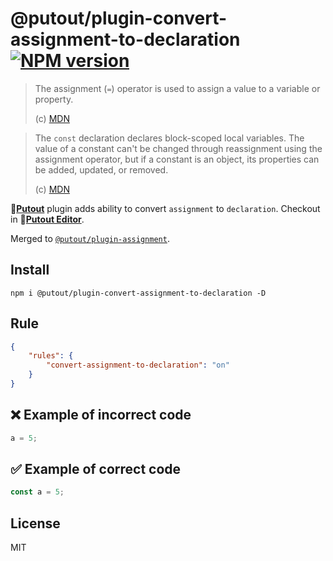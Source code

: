 # @putout/plugin-convert-assignment-to-declaration [![NPM version][NPMIMGURL]][NPMURL]

[NPMIMGURL]: https://img.shields.io/npm/v/@putout/plugin-convert-assignment-to-declaration.svg?style=flat&longCache=true
[NPMURL]: https://npmjs.org/package/@putout/plugin-convert-assignment-to-declaration "npm"

> The assignment (`=`) operator is used to assign a value to a variable or property.
>
> (c) [MDN](https://developer.mozilla.org/en-US/docs/Web/JavaScript/Reference/Operators/Assignment)

> The `const` declaration declares block-scoped local variables. The value of a constant can't be changed through reassignment using the assignment operator, but if a constant is an object, its properties can be added, updated, or removed.
>
> (c) [MDN](https://developer.mozilla.org/en-US/docs/Web/JavaScript/Reference/Statements/const)

🐊[**Putout**](https://github.com/coderaiser/putout) plugin adds ability to convert `assignment` to `declaration`.
Checkout in 🐊[**Putout Editor**](https://putout.cloudcmd.io/#/gist/857e6bdc83dc2ee947b2945f6600d417/34d1c3852d85225da7eabdf9b91c138b7533c60b).

Merged to [`@putout/plugin-assignment`](https://www.npmjs.com/package/@putout/plugin-assignment).

## Install

```
npm i @putout/plugin-convert-assignment-to-declaration -D
```

## Rule

```json
{
    "rules": {
        "convert-assignment-to-declaration": "on"
    }
}
```

## ❌ Example of incorrect code

```js
a = 5;
```

## ✅ Example of correct code

```js
const a = 5;
```

## License

MIT
